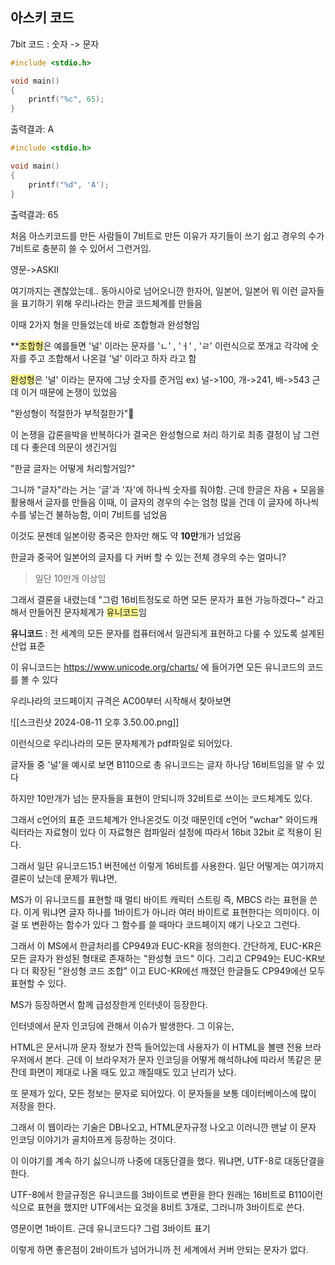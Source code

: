 ## 아스키 코드

7bit 코드 : 숫자 -> 문자

~~~c
#include <stdio.h>

void main() 
{
	printf("%c", 65);
}
~~~
출력결과: A

~~~c
#include <stdio.h>

void main() 
{
	printf("%d", 'A');
}
~~~
출력결과: 65

처음 아스키코드를 만든 사람들이 7비트로 만든 이유가 자기들이 쓰기 쉽고 경우의 수가 7비트로 충분히 쓸 수 있어서 그런거임.

영문->ASKII

여기까지는 괜찮았는데..
동아시아로 넘어오니깐 한자어, 일본어, 일본어 뭐 이런 글자들을 표기하기 위해 우리나라는 한글 코드체계를 만들음

이때 2가지 형을 만들었는데 바로 조합형과 완성형임

**<span style="background:#fff88f">조합형</span>은 예를들면 '널' 이라는 문자를 'ㄴ' , 'ㅓ' , 'ㄹ' 이런식으로 쪼개고 각각에 숫자를 주고 조합해서 나온걸 '널' 이라고 하자 라고 함 

<span style="background:#fff88f">완성형</span>은 '널' 이라는 문자에 그냥 숫자를 준거임 
ex) 널->100, 개->241, 배->543
근데 이거 때문에 논쟁이 있었음 

"완성형이 적절한가 부적절한가"

이 논쟁을 갑론을박을 반복하다가 결국은 완성형으로 처리 하기로 최종 결정이 남
그런데 다 좋은데 의문이 생긴거임

"한글 글자는 어떻게 처리할거임?"

그니까 "글자"라는 거는 '글'과 '자'에 하나씩 숫자를 줘야함.
근데 한글은 자음 + 모음을 활용해서 글자를 만들음
이때, 이 글자의 경우의 수는 엄청 많을 건데 이 글자에 하나씩 수를 넣는건 불하능함, 이미 7비트를 넘었음

이것도 문젠데 일본이랑 중국은 한자만 해도 약 **10만**개가 넘었음 

한글과 중국어 일본어의 글자를 다 커버 할 수 있는 전체 경우의 수는 얼마니?
> 일단 10만개 이상임

그래서 결론을 내렸는데 "그럼 16비트정도로 하면 모든 문자가 표현 가능하겠다~" 라고 해서 만들어진 문자체계가 <span style="background:#fff88f">유니코드</span>임 

**유니코드** : 전 세계의 모든 문자를 컴퓨터에서 일관되게 표현하고 다룰 수 있도록 설계된 산업 표준

이 유니코드는 https://www.unicode.org/charts/ 에 들어가면 모든 유니코드의 코드를 볼 수 있다

우리나라의 코드페이지 규격은 AC00부터 시작해서 찾아보면

![[스크린샷 2024-08-11 오후 3.50.00.png]]

이런식으로 우리나라의 모든 문자체계가 pdf파일로 되어있다.

글자들 중 '널'을 예시로 보면 B110으로 총 유니코드는 글자 하나당 16비트임을 알 수 있다

하지만 10만개가 넘는 문자들을 표현이 안되니까 32비트로 쓰이는 코드체계도 있다.

그래서 c언어의 표준 코드체계가 안나온것도 이것 때문인데 c언어 "wchar" 와이드캐릭터라는 자료형이 있다 이 자료형은 컴파일러 설정에 따라서 16bit 32bit 로 적용이 된다.

그래서 일단 유니코드15.1 버전에선 이렇게 16비트를 사용한다. 
일단 어떻게는 여기까지 결론이 났는데 문제가 뭐냐면,

MS가 이 유니코드를 표현할 때 멀티 바이트 캐릭터 스트링 즉, MBCS 라는 표현을 쓴다. 
이게 뭐냐면 글자 하나를 1바이트가 아니라 여러 바이트로 표현한다는 의미이다.
이걸 또 변환하는 함수가 있다 그 함수를 쓸 때마다 코드페이지 얘기 나오고 그런다.

그래서 이 MS에서 한글처리를 CP949과 EUC-KR을 정의한다.
간단하게, EUC-KR은 모든 글자가 완성된 형태로 존재하는 "완성형 코드" 이다.
그리고 CP949는 EUC-KR보다 더 확장된 "완성형 코드 조합" 이고 EUC-KR에선 깨졌던 한글들도 CP949에선 모두 표현할 수 있다.

MS가 등장하면서 함께 급성장한게 인터넷이 등장한다.

인터넷에서 문자 인코딩에 관해서 이슈가 발생한다. 
그 이유는, 

HTML은 문서니까 문자 정보가 잔뜩 들어있는데 사용자가 이 HTML을 볼땐 전용 브라우저에서 본다. 
근데 이 브라우저가 문자 인코딩을 어떻게 해석하냐에 따라서 똑같은 문잔데 화면이 제대로 나올 때도 있고 깨질때도 있고 난리가 났다. 

또 문제가 있다, 모든 정보는 문자로 되어있다. 이 문자들을 보통 데이터베이스에 많이 저장을 한다. 

그래서 이 웹이라는 기술은 DB나오고, HTML문자규정 나오고 이러니깐 맨날 이 문자 인코딩 이야기가 골치아프게 등장하는 것이다.

이 이야기를 계속 하기 싫으니까 나중에 대동단결을 했다. 뭐냐면,
UTF-8로 대동단결을 한다.

UTF-8에서 한글규정은 유니코드를 3바이트로 변환을 한다 원래는 16비트로 B110이런식으로 표현을 했지만 UTF에서는 요것을 8비트 3개로, 그러니까 3바이트로 쓴다.

영문이면 1바이트. 근데 유니코드다? 그럼 3바이트 표기

이렇게 하면 좋은점이 2바이트가 넘어가니까 전 세계에서 커버 안되는 문자가 없다.

